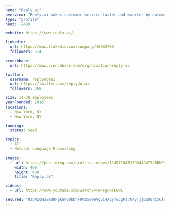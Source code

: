 ```yaml
---
name: "Reply.ai"
overview: "Reply.ai makes customer service faster and smarter by automating repetitive processes and delivering instant and personalized attention on messaging channels."
type: "profile"
heat: -2489

website: https://www.reply.ai/

linkedin:
  url: https://www.linkedin.com/company/10652705
  followers: 514

crunchbase:
  url: https://www.crunchbase.com/organization/reply-ai

twitter:
  username: replydotai
  url: https://twitter.com/replydotai
  followers: 368

size: 11-50 employees
yearFounded: 2016
locations:
  - New York, NY
  - New York, NY

funding:
  status: Seed

topics:
  - AI
  - Natural Language Processing

images:
  - url: https://pbs.twimg.com/profile_images/1145718451593449473/BBKPslWQ_400x400.png
    width: 400
    height: 400
    title: "Reply.ai"

videos:
  - url: https://www.youtube.com/watch?v=m4FgFkrL0wI

secured: "0apNzqNaZkQ8PgknP80bDhF9VS5OweVg5i4Xqy7wJgPs7U4yTjjDZKBrzx6fc+HUxANtJMAnndewJpoZ3V9QaqYo3RY9agSGFXJSQjc3p2xQ9pGcveUjKicjhLj7F33hWXflx74xvJKXiQeB6w6EdVjd3G53RcmUkfw15BCyzRlc/jcdUh+ETW27wL5dUxXSN22hxrTd050t60soO84jhz3pvQYGeOmHxUZPr7oUoZW3MHwA4Z/X1tDBFoCcKHsjM8HTsp4tx92VKOW5+pfpVg==;+OWJus/cZkxgK1gqAYle1g=="
---
```


